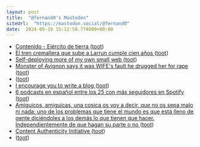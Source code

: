 ```yaml
---
layout: post
title:  "@fernand0's Mastodon"
siteUrl:  "https://mastodon.social/@fernand0"
date:  2024-09-19 15:12:58.774000+00:00
---
```

*  [Contenido - Ejército de tierra ](https://ejercito.defensa.gob.es/unidades/Zaragoza/agm/Catedra/2024/XXXI_CID.htm) ([toot](https://mastodon.social/@fernand0/113164863325651687))
*  [El tren cremallera que sube a Larrun cumple cien años ](https://www.noticiasdealava.eus/viajes/2024/09/07/tren-cremallera-sube-larrun-centenario-100-8662702.htm) ([toot](https://mastodon.social/@fernand0/113164753025153997))
*  [Self-deploying more of my own small web ](https://tzovar.as/self-deploying-services) ([toot](https://mastodon.social/@fernand0/113163911460889057))
*  [Monster of Avignon says it was WIFE's fault he drugged her for rape ](https://www.dailymail.co.uk/news/article-13829147/Monster-Avignon-says-life-ruined-rape-trial-admits-drugging-wife-perverted-strangers-abuse-unconscious-body-astonishingly-claims-happy-court-hears.htm) ([toot](https://mastodon.social/@fernand0/113163730320434478))
*  [ ](https://taquiones.net/social/victor) ([toot](https://mastodon.social/@fernand0/113163648265558933))
*  [I encourage you to write a blog ](https://ounapuu.ee/posts/2024/09/06/blog) ([toot](https://mastodon.social/@fernand0/113163431255569780))
*  [6 podcasts en español entre los 25 con más seguidores en Spotify ](https://joseantoniogelado.com/2024/09/02/6-podcasts-en-espanol-entre-los-25-con-mas-seguidores-en-spotify) ([toot](https://mastodon.social/@fernand0/113163331199055283))
*  [Amiguicos, amiguicas, una cosica os voy a decir, que no os sepa malo ni nada: uno de los problemas que tiene el mundo es que está lleno de gente diciéndoles a los demás lo que tienen que hacer. Independientemente de que hagan su parte o no ](https://mastodon.social/@fernand0/113163254625218449) ([toot](https://mastodon.social/@fernand0/113163254625218449))
*  [Content Authenticity Initiative ](https://contentauthenticity.org) ([toot](https://mastodon.social/@fernand0/113163078229576963))
*  [ ](https://masto.es/@macosas) ([toot](https://mastodon.social/@fernand0/113162663102194447))
